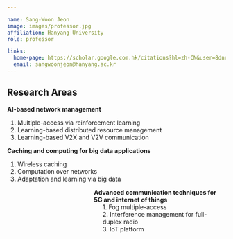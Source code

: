 ```yaml
---

name: Sang-Woon Jeon
image: images/professor.jpg
affiliation: Hanyang University
role: professor

links:
  home-page: https://scholar.google.com.hk/citations?hl=zh-CN&user=8dnrnzsAAAAJ
  email: sangwoonjeon@hanyang.ac.kr
---
```

## Research Areas

**AI-based network management**
1. Multiple-access via reinforcement learning
2. Learning-based distributed resource management
3. Learning-based V2X and V2V communication

**Caching and computing for big data applications**
1. Wireless caching
1. Computation over networks
1. Adaptation and learning via big data

<div style="margin-left: 200px; font-weight: bold; text-align: left;">
    Advanced communication techniques for 5G and internet of things
</div>

<div style="margin-left: 220px; text-align: left;"> 1. Fog multiple-access </div>

<div style="margin-left: 220px; text-align: left;"> 2. Interference management for full-duplex radio </div>

<div style="margin-left: 220px; text-align: left;"> 3. IoT platform </div>





